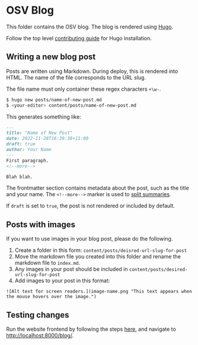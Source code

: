# OSV Blog

This folder contains the OSV blog. The blog is rendered using
[Hugo](https://gohugo.io/).

Follow the top level
[contributing guide](https://github.com/google/osv.dev/blob/master/CONTRIBUTING.md)
for Hugo installation.

## Writing a new blog post

Posts are written using Markdown. During deploy, this is rendered into HTML.
The name of the file corresponds to the URL slug.

The file name must only container these regex characters `+\w-`.

```bash
$ hugo new posts/name-of-new-post.md
$ <your-editor> content/posts/name-of-new-post.md
```

This generates something like:

```markdown
---
title: "Name of New Post"
date: 2022-11-28T16:39:38+11:00
draft: true
author: Your Name
---
First paragraph.
<!--more-->

Blah blah.
```

The frontmatter section contains metadata about the post, such as the title and
your name. The `<!--more-->` marker is used to
[split summaries](https://gohugo.io/content-management/summaries/#manual-summary-splitting).

If `draft` is set to `true`, the post is not rendered or included by default.

## Posts with images

If you want to use images in your blog post, please do the following. 

1. Create a folder in this form: `content/posts/deisred-url-slug-for-post`
2. Move the markdown file you created into this folder and rename the markdown file to `index.md`. 
3. Any images in your post should be included in `content/posts/desired-url-slug-for-post`
4. Add images to your post in this format:
```
![Alt text for screen readers.](image-name.png "This text appears when the mouse hovers over the image.")
```

## Testing changes

Run the website frontend by following the steps
[here](https://github.com/google/osv.dev/blob/master/CONTRIBUTING.md#ui), and
navigate to <!-- markdown-link-check-disable-line --> <http://localhost:8000/blog/>.
